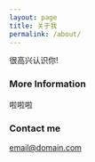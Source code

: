 ```yaml
---
layout: page
title: 关于我
permalink: /about/
---
```


很高兴认识你!

### More Information

啦啦啦
### Contact me

[email@domain.com](mailto:email@domain.com)
